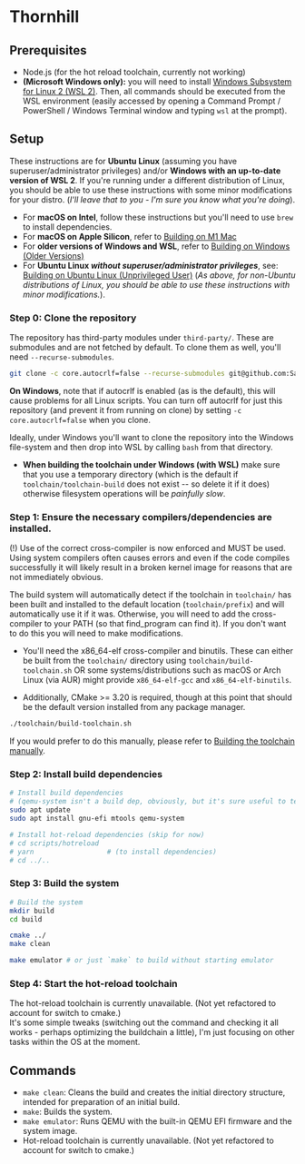 # Thornhill

## Prerequisites

- Node.js (for the hot reload toolchain, currently not working)
- **(Microsoft Windows only):** you will need to install [Windows Subsystem for Linux 2 (WSL 2)](https://learn.microsoft.com/en-us/windows/wsl/install). Then, all commands should be executed from the WSL environment (easily accessed by opening a Command Prompt / PowerShell / Windows Terminal window and typing `wsl` at the prompt).
  

## Setup
These instructions are for **Ubuntu Linux** (assuming you have superuser/administrator privileges) and/or **Windows with an up-to-date version of WSL 2**. If you're running under a different distribution of Linux, you should be able to use these instructions with some minor modifications for your distro. (*I'll leave that to you - I'm sure you know what you're doing*).

- For **macOS on Intel**, follow these instructions but you'll need to use `brew` to install dependencies.
- For **macOS on Apple Silicon**, refer to [Building on M1 Mac](https://github.com/SamJakob/thornhill/wiki/Building-on-M1-Mac)
- For **older versions of Windows and WSL**, refer to [Building on Windows (Older Versions)](https://github.com/SamJakob/thornhill/wiki/Building-on-Windows-(Older-Versions))
- For **Ubuntu Linux *without superuser/administrator privileges***, see: [Building on Ubuntu Linux (Unprivileged User)](https://github.com/SamJakob/thornhill/wiki/Building-on-Ubuntu-Linux-(Unprivileged-User)) (*As above, for non-Ubuntu distributions of Linux, you should be able to use these instructions with minor modifications.*).

### **Step 0: Clone the repository**
The repository has third-party modules under `third-party/`. These are submodules and are not fetched by default. To clone them as well, you'll need `--recurse-submodules`.
```bash
git clone -c core.autocrlf=false --recurse-submodules git@github.com:SamJakob/thornhill.git
```

**On Windows**, note that if autocrlf is enabled (as is the default), this will cause problems for all Linux scripts.
You can turn off autocrlf for just this repository (and prevent it from running on clone) by setting `-c core.autocrlf=false` when you clone.

Ideally, under Windows you'll want to clone the repository into the Windows file-system and then drop into WSL by calling `bash` from that directory.
* **When building the toolchain under Windows (with WSL)** make sure that you use a temporary directory (which is the default if `toolchain/toolchain-build` does not exist -- so delete it if it does)
otherwise filesystem operations will be *painfully slow*.

### **Step 1: Ensure the necessary compilers/dependencies are installed.**
(!) Use of the correct cross-compiler is now enforced and MUST be used. Using system compilers often causes errors and
even if the code compiles successfully it will likely result in a broken kernel image for reasons that are not
immediately obvious.

The build system will automatically detect if the toolchain in `toolchain/` has been built and installed to the default
location (`toolchain/prefix`) and will automatically use it if it was. Otherwise, you will need to add the
cross-compiler to your PATH (so that find_program can find it). If you don't want to do this you will need to make
modifications.

- You'll need the x86_64-elf cross-compiler and binutils. These can either be built from the `toolchain/`
directory using `toolchain/build-toolchain.sh` OR some systems/distributions such as macOS or Arch Linux
(via AUR) might provide `x86_64-elf-gcc` and `x86_64-elf-binutils`.

- Additionally, CMake >= 3.20 is required, though at this point that should be the default version installed
from any package manager.

```bash
./toolchain/build-toolchain.sh
```

If you would prefer to do this manually, please refer to [Building the toolchain manually](https://github.com/SamJakob/thornhill/wiki/Building-on-Ubuntu-Linux-(Unprivileged-User)#building-the-toolchain-manually).

### **Step 2: Install build dependencies**

```bash
# Install build dependencies
# (qemu-system isn't a build dep, obviously, but it's sure useful to test with.)
sudo apt update 
sudo apt install gnu-efi mtools qemu-system

# Install hot-reload dependencies (skip for now)
# cd scripts/hotreload
# yarn                  # (to install dependencies)
# cd ../..
```

### **Step 3: Build the system**

```bash
# Build the system
mkdir build
cd build

cmake ../
make clean

make emulator # or just `make` to build without starting emulator
```

### **Step 4: Start the hot-reload toolchain**

The hot-reload toolchain is currently unavailable. (Not yet refactored to account for switch to cmake.)  
It's some simple tweaks (switching out the command and checking it all works - perhaps optimizing the buildchain a little), I'm just focusing on other tasks within the OS at the moment.


## Commands

- `make clean`: Cleans the build and creates the initial directory structure, intended for preparation of an initial build.
- `make`: Builds the system.
- `make emulator`: Runs QEMU with the built-in QEMU EFI firmware and the system image.
- Hot-reload toolchain is currently unavailable. (Not yet refactored to account for switch to cmake.)
